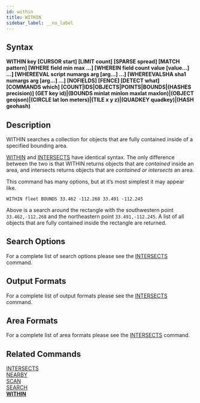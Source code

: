 ```yaml
---
id: within
title: WITHIN
sidebar_label: __no_label
---
```


## Syntax

**WITHIN key [CURSOR start] [LIMIT count] [SPARSE spread] [MATCH pattern] [WHERE field min max ...] [WHEREIN field count value [value...] ...] [WHEREEVAL script numargs arg [arg...] ...] [WHEREEVALSHA sha1 numargs arg [arg...] ...] [NOFIELDS] [FENCE] [DETECT what] [COMMANDS which] [COUNT|IDS|OBJECTS|POINTS|BOUNDS|(HASHES precision)] (GET key id)|(BOUNDS minlat minlon maxlat maxlon)|(OBJECT geojson)|(CIRCLE lat lon meters)|(TILE x y z)|(QUADKEY quadkey)|(HASH geohash)**

## Description

WITHIN searches a collection for objects that are fully contained inside of a specified bounding area. 

[WITHIN](../commands/within.md) and [INTERSECTS](../commands/intersects.md) have identical syntax. The only difference between the two is that WITHIN returns objects that are *contained* inside an area, and intersects returns objects that are *contained or intersects* an area.

This command has many options, but at it’s most simplest it may appear like.

```tile38-cli
WITHIN fleet BOUNDS 33.462 -112.268 33.491 -112.245
```

Above is a search around the rectangle with the southwestern point `33.462,-112.268` and the northeastern point `33.491,-112.245`. A list of all objects that are fully contained inside the rectangle are returned.

## Search Options

For a complete list of search options please see the [INTERSECTS](../commands/intersects.md#search-options) command.

## Output Formats

For a complete list of output formats please see the [INTERSECTS](../commands/intersects.md#output-formats) command.

## Area Formats

For a complete list of area formats please see the [INTERSECTS](../commands/intersects.md#area-formats) command.

## Related Commands

[INTERSECTS](../commands/intersects.md)<br>
[NEARBY](../commands/nearby.md)<br>
[SCAN](../commands/scan.md)<br>
[SEARCH](../commands/search.md)<br>
**[WITHIN](../commands/within.md)**<br>